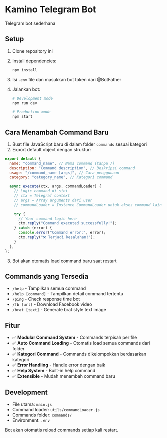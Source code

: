 # Kamino Telegram Bot

Telegram bot sederhana

## Setup

1. Clone repository ini
2. Install dependencies:

   ```bash
   npm install
   ```

3. Isi `.env` file dan masukkan bot token dari @BotFather

4. Jalankan bot:

   ```bash
   # Development mode
   npm run dev

   # Production mode
   npm start
   ```

## Cara Menambah Command Baru

1. Buat file JavaScript baru di dalam folder `commands` sesuai kategori
2. Export default object dengan struktur:

```javascript
export default {
  name: "command_name", // Nama command (tanpa /)
  description: "Command description", // Deskripsi command
  usage: "/command_name [args]", // Cara penggunaan
  category: "category_name", // Kategori command

  async execute(ctx, args, commandLoader) {
    // Logic command di sini
    // ctx = Telegraf context
    // args = Array arguments dari user
    // commandLoader = Instance CommandLoader untuk akses command lain

    try {
      // Your command logic here
      ctx.reply("Command executed successfully!");
    } catch (error) {
      console.error("Command error:", error);
      ctx.reply("❌ Terjadi kesalahan!");
    }
  },
};
```

3. Bot akan otomatis load command baru saat restart

## Commands yang Tersedia

- `/help` - Tampilkan semua command
- `/help [command]` - Tampilkan detail command tertentu
- `/ping` - Check response time bot
- `/fb [url]` - Download Facebook video
- `/brat [text]` - Generate brat style text image

## Fitur

- ✅ **Modular Command System** - Commands terpisah per file
- ✅ **Auto Command Loading** - Otomatis load semua commands dari folder
- ✅ **Kategori Command** - Commands dikelompokkan berdasarkan kategori
- ✅ **Error Handling** - Handle error dengan baik
- ✅ **Help System** - Built-in help command
- ✅ **Extensible** - Mudah menambah command baru

## Development

- File utama: `main.js`
- Command loader: `utils/commandLoader.js`
- Commands folder: `commands/`
- Environment: `.env`

Bot akan otomatis reload commands setiap kali restart.
